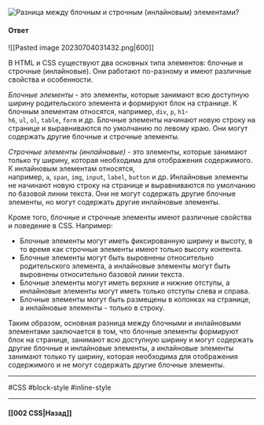 ![Разница между блочным и строчным (инлайновым) элементами?](https://youtu.be/1eIRTdgzHtw?t=188)

#### Ответ

![[Pasted image 20230704031432.png|600]]

В HTML и CSS существуют два основных типа элементов: блочные и строчные (инлайновые). Они работают по-разному и имеют различные свойства и особенности.

*Блочные элементы* - это элементы, которые занимают всю доступную ширину родительского элемента и формируют блок на странице. К блочным элементам относятся, например, `div`, `p`, `h1`-`h6`, `ul`, `ol`, `table`, `form` и др. Блочные элементы начинают новую строку на странице и выравниваются по умолчанию по левому краю. Они могут содержать другие блочные и строчные элементы.

*Строчные элементы (инлайновые)* - это элементы, которые занимают только ту ширину, которая необходима для отображения содержимого. К инлайновым элементам относятся, например, `a`, `span`, `img`, `input`, `label`, `button` и др. Инлайновые элементы не начинают новую строку на странице и выравниваются по умолчанию по базовой линии текста. Они не могут содержать другие блочные элементы, но могут содержать другие инлайновые элементы.

Кроме того, блочные и строчные элементы имеют различные свойства и поведение в CSS. Например:
- Блочные элементы могут иметь фиксированную ширину и высоту, в то время как строчные элементы имеют только высоту контента.
- Блочные элементы могут быть выровнены относительно родительского элемента, а инлайновые элементы могут быть выровнены относительно базовой линии текста.
- Блочные элементы могут иметь верхние и нижние отступы, а инлайновые элементы могут иметь только отступы слева и справа.
- Блочные элементы могут быть размещены в колонках на странице, а инлайновые элементы - только в строку.

Таким образом, основная разница между блочными и инлайновыми элементами заключается в том, что блочные элементы формируют блок на странице, занимают всю доступную ширину и могут содержать другие блочные и инлайновые элементы, а инлайновые элементы занимают только ту ширину, которая необходима для отображения содержимого и не могут содержать другие блочные элементы.

___
#CSS #block-style #inline-style 

___

#### [[002 CSS|Назад]]